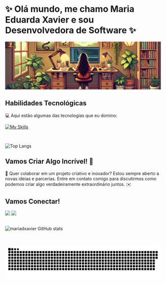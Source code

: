 # ✨ Olá mundo, me chamo Maria Eduarda Xavier e sou Desenvolvedora de Software ✨

<div align="center">
  <img src="./assets/bg-wide-cropped.jpg" alt="Pixel Art Garota Codando" />
</div>

## Habilidades Tecnológicas

💻 Aqui estão algumas das tecnologias que eu domino:

[![My Skills](https://skillicons.dev/icons?i=typescript,javascript,react,mongo,html,css,git,visualstudio)](https://skillicons.dev)

<br/>

![Top Langs](https://github-readme-stats.vercel.app/api/top-langs/?username=mariadxavier&layout=compact)


## Vamos Criar Algo Incrível! 💫

💬 Quer colaborar em um projeto criativo e inovador? Estou sempre aberto a novas ideias e parcerias. Entre em contato comigo para discutirmos como podemos criar algo verdadeiramente extraordinário juntos. ✉️

## Vamos Conectar!

<div> 
  <a href = "pro.maduxavier@gmail.com"><img src="https://img.shields.io/badge/-Gmail-%23333?style=for-the-badge&logo=gmail&logoColor=white" target="_blank"></a>
  <a href="https://www.linkedin.com/in/mariadxavier/" target="_blank"><img src="https://img.shields.io/badge/-LinkedIn-%230077B5?style=for-the-badge&logo=Linkedin&logoColor=white" target="_blank"></a> 
</div>

 <br/>

![mariadxavier GitHub stats](https://github-readme-stats.vercel.app/api/?username=mariadxavier\&show_icons=true\&title_color=fff\&icon_color=f07529\&text_color=f07529\&bg_color=1f1024)

<br/>
<div align="center">

![snake gif](https://github.com/mariadxavier/mariadxavier/blob/output/github-snake-dark.svg)

</div>
